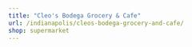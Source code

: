 ```yaml
---
title: "Cleo's Bodega Grocery & Cafe"
url: /indianapolis/cleos-bodega-grocery-and-cafe/
shop: supermarket
---
```

